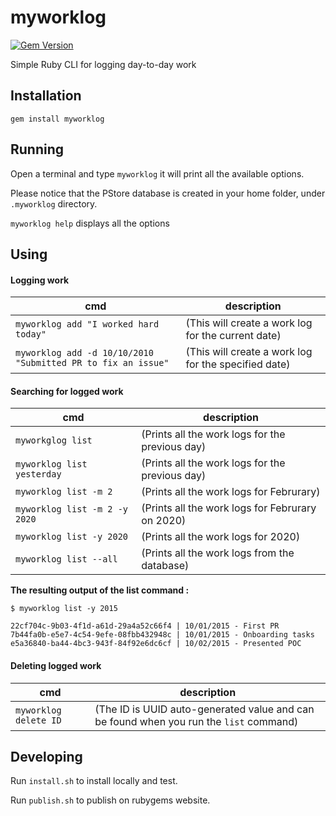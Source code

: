 # myworklog

[![Gem Version](https://img.shields.io/gem/v/myworklog?style=plastic)][gem]

[gem]: https://rubygems.org/gems/myworklog

Simple Ruby CLI for logging day-to-day work

Installation
------------

`gem install myworklog`

Running
-------

Open a terminal and type `myworklog` it will print all the available options.

Please notice that the PStore database is created in your home folder, under `.myworklog` directory.

`myworklog help` displays all the options

Using
-----

#### Logging work

| cmd  | description   |
|------|---------------|
| `myworklog add "I worked hard today"` | (This will create a work log for the current date) |
| `myworklog add -d 10/10/2010 "Submitted PR to fix an issue"` | (This will create a work log for the specified date) |

#### Searching for logged work

| cmd  | description   |
|------|---------------|
| `myworkglog list` | (Prints all the work logs for the previous day) |
| `myworklog list yesterday` | (Prints all the work logs for the previous day) |
| `myworklog list -m 2` | (Prints all the work logs for Februrary) |
| `myworklog list -m 2 -y 2020` | (Prints all the work logs for Februrary on 2020) |
| `myworklog list -y 2020` | (Prints all the work logs for 2020) |
| `myworklog list --all` | (Prints all the work logs from the database) |


**The resulting output of the list command :**

    $ myworklog list -y 2015

    22cf704c-9b03-4f1d-a61d-29a4a52c66f4 | 10/01/2015 - First PR
    7b44fa0b-e5e7-4c54-9efe-08fbb432948c | 10/01/2015 - Onboarding tasks
    e5a36840-ba44-4bc3-943f-84f92e6dc6cf | 10/02/2015 - Presented POC


#### Deleting logged work

| cmd  | description   |
|------|---------------|
| `myworklog delete ID` | (The ID is UUID auto-generated value and can be found when you run the `list` command) |

Developing
----------

Run `install.sh` to install locally and test. 

Run `publish.sh` to publish on rubygems website.